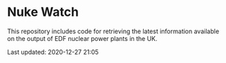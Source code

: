 # Nuke Watch

This repository includes code for retrieving the latest information available on the output of EDF nuclear power plants in the UK.

Last updated: 2020-12-27 21:05